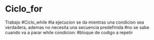 # Ciclo_for
 Trabajo
#Ciclo_while 
#la ejecucion se da mientras una condicion sea verdadera, ademas no necesita una secuencia predefinida
#no se sabe cuando va a parar
while condicion:
#bloque de codigo a repetir
